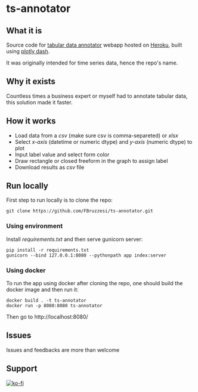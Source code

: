 # ts-annotator

## What it is

Source code for [tabular data annotator](https://ts-annotator.herokuapp.com/) webapp hosted on [Heroku](https://www.heroku.com/), built using [plotly dash](https://plotly.com/dash/).

It was originally intended for time series data, hence the repo's name.

## Why it exists

Countless times a business expert or myself had to annotate tabular data, this solution made it faster.

## How it works

- Load data from a _csv_ (make sure csv is comma-separeted) or _xlsx_
- Select _x-axis_ (datetime or numeric dtype) and _y-axis_ (numeric dtype) to plot
- Input label value and select form color
- Draw rectangle or closed freeform in the graph to assign label
- Download results as _csv_ file

## Run locally
First step to run locally is to clone the repo:
```
git clone https://github.com/FBruzzesi/ts-annotator.git
```

### Using environment
Install _requirements.txt_ and then serve gunicorn server:
```
pip install -r requirements.txt
gunicorn --bind 127.0.0.1:8080 --pythonpath app index:server
```

### Using docker
To run the app using docker after cloning the repo, one should build the docker image and then run it:
```
docker build . -t ts-annotator
docker run -p 8080:8080 ts-annotator
```
Then go to http://localhost:8080/

## Issues

Issues and feedbacks are more than welcome

## Support

[![ko-fi](https://ko-fi.com/img/githubbutton_sm.svg)](https://ko-fi.com/L3L37807E)
